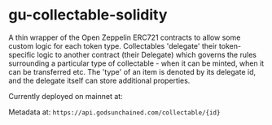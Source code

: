 
# gu-collectable-solidity

A thin wrapper of the Open Zeppelin ERC721 contracts to allow some custom logic for each token type. Collectables 'delegate' their token-specific logic to another contract (their Delegate) which governs the rules surrounding a particular type of collectable - when it can be minted, when it can be transferred etc. The 'type' of an item is denoted by its delegate id, and the delegate itself can store additional properties. 

Currently deployed on mainnet at: ``` ```

Metadata at: ```https://api.godsunchained.com/collectable/{id}```


